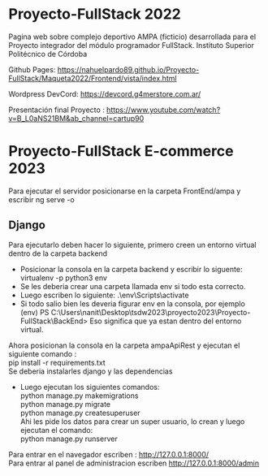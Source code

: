 
# Proyecto-FullStack 2022
Pagina web sobre complejo deportivo AMPA (ficticio) desarrollada para el Proyecto integrador del módulo programador FullStack. Instituto Superior Politécnico de Córdoba


Github Pages: https://nahuelpardo89.github.io/Proyecto-FullStack/Maqueta2022/Frontend/vista/index.html

Wordpress DevCord: https://devcord.g4merstore.com.ar/

Presentación final Proyecto  : https://www.youtube.com/watch?v=B_L0aNS21BM&ab_channel=cartup90


# Proyecto-FullStack  E-commerce 2023

Para ejecutar el servidor posicionarse en la carpeta FrontEnd/ampa y escribir ng serve -o

## Django

Para ejecutarlo deben hacer lo siguiente, primero creen un entorno virtual dentro de la carpeta backend
- Posicionar la consola en la carpeta backend y  escribir lo siguente: virtualenv -p python3 env
- Se les deberia crear una carpeta llamada env si todo esta correcto. 
- Luego  escriben lo siguiente: .\env\Scripts\activate
- Si todo salio bien les deveria figurar env en la consola, por ejemplo     
 (env) PS C:\Users\nanit\Desktop\tsdw2023\proyecto2023\Proyecto-FullStack\BackEnd>
 Eso significa que ya estan dentro del entorno virtual.
 
Ahora posicionan la consola en la carpeta ampaApiRest y ejecutan el siguiente comando :    
pip install -r requirements.txt     
 Se deberia instalarles django y las dependencias
- Luego ejecutan los siguientes comandos:       
 python manage.py makemigrations    
 python manage.py migrate      
 python manage.py createsuperuser     
Ahi les pide los datos para crear un super usuario, lo crean y luego ejecutan el comando:            
python manage.py runserver

Para entrar en el navegador escriben : http://127.0.0.1:8000/       
Para entrar al panel de administracion escriben http://127.0.0.1:8000/admin
